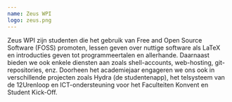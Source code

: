 ```yaml
---
name: Zeus WPI
logo: zeus.png
---
```

Zeus WPI zijn studenten die het gebruik van Free and Open Source Software (FOSS) promoten, lessen geven over nuttige software als LaTeX en introducties geven tot programmeertalen en allerhande. Daarnaast bieden we ook enkele diensten aan zoals shell-accounts, web-hosting, git-repositories, enz. Doorheen het academiejaar engageren we ons ook in verschillende projecten zoals Hydra (de studentenapp), het telsysteem van de 12Urenloop en ICT-ondersteuning voor het Faculteiten Konvent en Student Kick-Off.